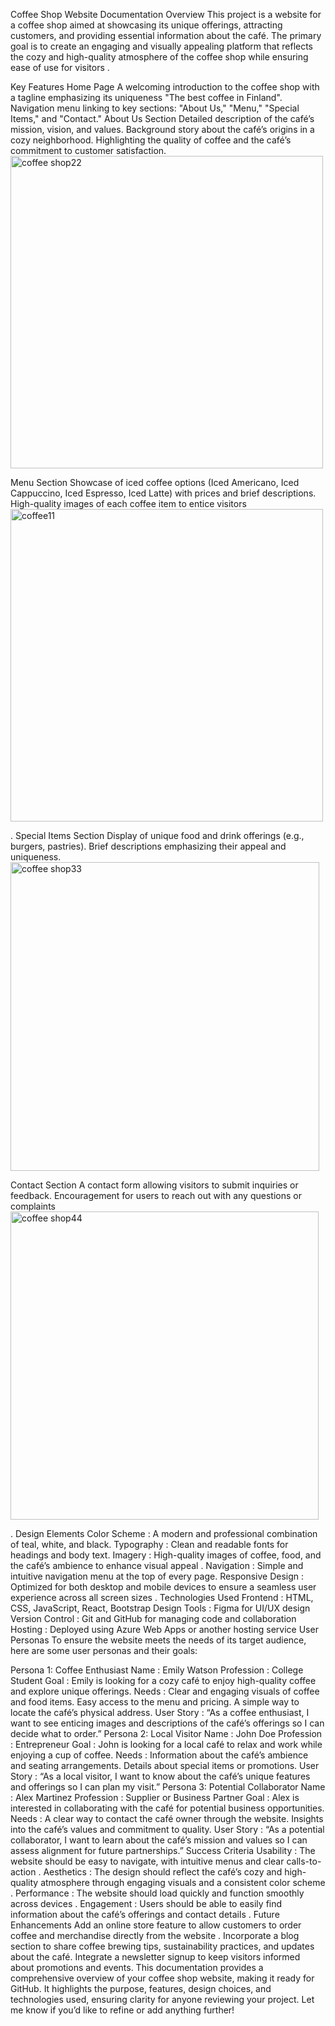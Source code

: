Coffee Shop Website Documentation
Overview
This project is a website for a coffee shop aimed at showcasing its unique offerings, attracting customers, and providing essential information about the café. The primary goal is to create an engaging and visually appealing platform that reflects the cozy and high-quality atmosphere of the coffee shop while ensuring ease of use for visitors 
.

Key Features
Home Page
A welcoming introduction to the coffee shop with a tagline emphasizing its uniqueness "The best coffee in Finland".
Navigation menu linking to key sections: "About Us," "Menu," "Special Items," and "Contact."
About Us Section
Detailed description of the café’s mission, vision, and values.
Background story about the café’s origins in a cozy neighborhood.
Highlighting the quality of coffee and the café’s commitment to customer satisfaction.
<img width="500" alt="coffee shop22" src="https://github.com/user-attachments/assets/686d9ea3-edf8-4f6d-8704-e532bcb9780f" />

Menu Section
Showcase of iced coffee options (Iced Americano, Iced Cappuccino, Iced Espresso, Iced Latte) with prices and brief descriptions.
High-quality images of each coffee item to entice visitors 
<img width="500" alt="coffee11" src="https://github.com/user-attachments/assets/8d2f6f83-7e77-4488-9ca3-9e8e0a53fc24" />

.
Special Items Section
Display of unique food and drink offerings (e.g., burgers, pastries).
Brief descriptions emphasizing their appeal and uniqueness.
<img width="494" alt="coffee shop33" src="https://github.com/user-attachments/assets/5231ce4a-2a61-4bd1-a498-5158bfb96353" />

Contact Section
A contact form allowing visitors to submit inquiries or feedback.
Encouragement for users to reach out with any questions or complaints 
<img width="493" alt="coffee shop44" src="https://github.com/user-attachments/assets/6a25906f-91c8-41d2-b86d-9d286b4345bc" />

.
Design Elements
Color Scheme :
A modern and professional combination of teal, white, and black.
Typography :
Clean and readable fonts for headings and body text.
Imagery :
High-quality images of coffee, food, and the café’s ambience to enhance visual appeal 
.
Navigation :
Simple and intuitive navigation menu at the top of every page.
Responsive Design :
Optimized for both desktop and mobile devices to ensure a seamless user experience across all screen sizes 
.
Technologies Used
Frontend : HTML, CSS, JavaScript, React, Bootstrap
Design Tools : Figma for UI/UX design
Version Control : Git and GitHub for managing code and collaboration
Hosting : Deployed using Azure Web Apps or another hosting service
User Personas
To ensure the website meets the needs of its target audience, here are some user personas and their goals:

Persona 1: Coffee Enthusiast
Name : Emily Watson
Profession : College Student
Goal : Emily is looking for a cozy café to enjoy high-quality coffee and explore unique offerings.
Needs :
Clear and engaging visuals of coffee and food items.
Easy access to the menu and pricing.
A simple way to locate the café’s physical address.
User Story :
“As a coffee enthusiast, I want to see enticing images and descriptions of the café’s offerings so I can decide what to order.”
Persona 2: Local Visitor
Name : John Doe
Profession : Entrepreneur
Goal : John is looking for a local café to relax and work while enjoying a cup of coffee.
Needs :
Information about the café’s ambience and seating arrangements.
Details about special items or promotions.
User Story :
“As a local visitor, I want to know about the café’s unique features and offerings so I can plan my visit.”
Persona 3: Potential Collaborator
Name : Alex Martinez
Profession : Supplier or Business Partner
Goal : Alex is interested in collaborating with the café for potential business opportunities.
Needs :
A clear way to contact the café owner through the website.
Insights into the café’s values and commitment to quality.
User Story :
“As a potential collaborator, I want to learn about the café’s mission and values so I can assess alignment for future partnerships.”
Success Criteria
Usability : The website should be easy to navigate, with intuitive menus and clear calls-to-action 
.
Aesthetics : The design should reflect the café’s cozy and high-quality atmosphere through engaging visuals and a consistent color scheme 
.
Performance : The website should load quickly and function smoothly across devices 
.
Engagement : Users should be able to easily find information about the café’s offerings and contact details 
.
Future Enhancements
Add an online store feature to allow customers to order coffee and merchandise directly from the website 
.
Incorporate a blog section to share coffee brewing tips, sustainability practices, and updates about the café.
Integrate a newsletter signup to keep visitors informed about promotions and events.
This documentation provides a comprehensive overview of your coffee shop website, making it ready for GitHub. It highlights the purpose, features, design choices, and technologies used, ensuring clarity for anyone reviewing your project. Let me know if you’d like to refine or add anything further!
